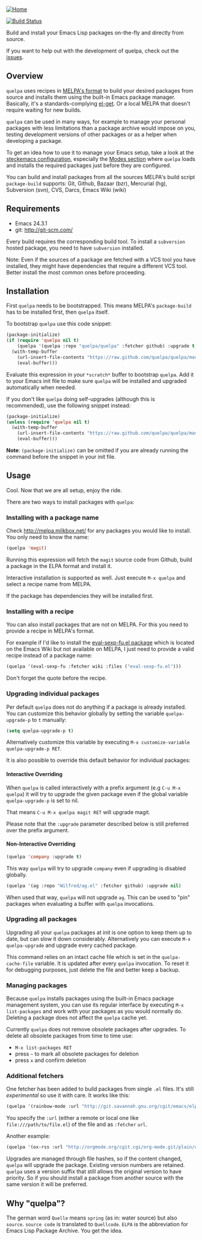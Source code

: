 [![Home](https://raw.github.com/quelpa/quelpa/master/logo/quelpa-logo-h128.png)](https://github.com/quelpa/quelpa)

[![Build Status](https://travis-ci.org/quelpa/quelpa.svg?branch=master)](https://travis-ci.org/quelpa/quelpa)

Build and install your Emacs Lisp packages on-the-fly and directly from source.

If you want to help out with the development of quelpa, check out the [issues](https://github.com/quelpa/quelpa/issues).

## Overview

`quelpa` uses recipes in [MELPA's format](https://github.com/milkypostman/melpa#recipe-format) to build your desired packages from source and installs them using the built-in Emacs package manager. Basically, it's a standards-complying [el-get](https://github.com/dimitri/el-get). Or a local MELPA that doesn't require waiting for new builds.

`quelpa` can be used in many ways, for example to manage your personal packages with less limitations than a package archive would impose on you, testing development versions of other packages or as a helper when developing a package.

To get an idea how to use it to manage your Emacs setup, take a look at the [steckemacs configuration](http://steckerhalter.co.vu/steckemacs.html), especially the [Modes section](http://steckerhalter.co.vu/steckemacs.html#sec-2-10) where `quelpa` loads and installs the required packages just before they are configured.

You can build and install packages from all the sources MELPA's build script `package-build` supports: Git, Github, Bazaar (bzr), Mercurial (hg), Subversion (svn), CVS, Darcs, Emacs Wiki (wiki)

## Requirements

-   Emacs 24.3.1
-   git: <http://git-scm.com/>

Every build requires the corresponding build tool. To install a `subversion` hosted package, you need to have `subversion` installed.

Note: Even if the sources of a package are fetched with a VCS tool you have installed, they might have dependencies that require a different VCS tool. Better install the most common ones before proceeding.

## Installation

First `quelpa` needs to be bootstrapped. This means MELPA's `package-build` has to be installed first, then `quelpa` itself.

To bootstrap `quelpa` use this code snippet:

```cl
(package-initialize)
(if (require 'quelpa nil t)
    (quelpa '(quelpa :repo "quelpa/quelpa" :fetcher github) :upgrade t)
  (with-temp-buffer
    (url-insert-file-contents "https://raw.github.com/quelpa/quelpa/master/bootstrap.el")
    (eval-buffer)))
```

Evaluate this expression in your `*scratch*` buffer to bootstrap `quelpa`. Add it to your Emacs init file to make sure `quelpa` will be installed and upgraded automatically when needed.

If you don't like `quelpa` doing self-upgrades (although this is recommended), use the following snippet instead:

```cl
(package-initialize)
(unless (require 'quelpa nil t)
  (with-temp-buffer
    (url-insert-file-contents "https://raw.github.com/quelpa/quelpa/master/bootstrap.el")
    (eval-buffer)))
```

**Note**: `(package-initialize)` can be omitted if you are already running the command before the snippet in your init file.

## Usage

Cool. Now that we are all setup, enjoy the ride.

There are two ways to install packages with `quelpa`:

### Installing with a package name

Check <http://melpa.milkbox.net/> for any packages you would like to install. You only need to know the name:

```cl
(quelpa 'magit)
```

Running this expression will fetch the `magit` source code from Github, build a package in the ELPA format and install it.

Interactive installation is supported as well. Just execute `M-x quelpa` and select a recipe name from MELPA.

If the package has dependencies they will be installed first.

### Installing with a recipe

You can also install packages that are not on MELPA. For this you need to provide a recipe in MELPA's format.

For example if I'd like to install the [eval-sexp-fu.el package](http://www.emacswiki.org/emacs/eval-sexp-fu.el) which is located on the Emacs Wiki but not available on MELPA, I just need to provide a valid recipe instead of a package name:

```cl
(quelpa '(eval-sexp-fu :fetcher wiki :files ("eval-sexp-fu.el")))
```

Don't forget the quote before the recipe.

### Upgrading individual packages

Per default `quelpa` does not do anything if a package is already installed. You can customize this behavior globally by setting the variable `quelpa-upgrade-p` to `t` manually:

```cl
(setq quelpa-upgrade-p t)
```

Alternatively customize this variable by executing `M-x customize-variable quelpa-upgrade-p RET`.

It is also possible to override this default behavior for individual packages:

#### Interactive Overriding

When `quelpa` is called interactively with a prefix argument (e.g `C-u M-x quelpa`) it will try to upgrade the given package even if the global variable `quelpa-upgrade-p` is set to nil.

That means `C-u M-x quelpa magit RET` will upgrade magit.

Please note that the `:upgrade` parameter described below is still preferred over the prefix argument.

#### Non-Interactive Overriding

```cl
(quelpa 'company :upgrade t)
```

This way `quelpa` will try to upgrade `company` even if upgrading is disabled globally.

```cl
(quelpa '(ag :repo "Wilfred/ag.el" :fetcher github) :upgrade nil)
```

When used that way, `quelpa` will not upgrade `ag`. This can be used to "pin" packages when evaluating a buffer with `quelpa` invocations.

### Upgrading all packages

Upgrading all your `quelpa` packages at init is one option to keep them up to date, but can slow it down considerably. Alternatively you can execute `M-x quelpa-upgrade` and upgrade every cached package.

This command relies on an intact cache file which is set in the `quelpa-cache-file` variable. It is updated after every `quelpa` invocation. To reset it for debugging purposes, just delete the file and better keep a backup.

### Managing packages

Because `quelpa` installs packages using the built-in Emacs package management system, you can use its regular interface by executing `M-x list-packages` and work with your packages as you would normally do. Deleting a package does not affect the `quelpa` cache yet.

Currently `quelpa` does not remove obsolete packages after upgrades. To delete all obsolete packages from time to time use: 

-   `M-x list-packages RET`
-   press  `~` to mark all obsolete packages for deletion
-   press `x` and confirm deletion

### Additional fetchers

One fetcher has been added to build packages from single `.el` files. It's still *experimental* so use it with care. It works like this:

```cl
(quelpa '(rainbow-mode :url "http://git.savannah.gnu.org/cgit/emacs/elpa.git/plain/packages/rainbow-mode/rainbow-mode.el" :fetcher url))
```

You specify the `:url` (either a remote or local one like `file:///path/to/file.el`) of the file and as `:fetcher` `url`.

Another example:


```cl
(quelpa '(ox-rss :url "http://orgmode.org/cgit.cgi/org-mode.git/plain/contrib/lisp/ox-rss.el" :fetcher url))

```

Upgrades are managed through file hashes, so if the content changed, `quelpa` will upgrade the package. Existing version numbers are retained. `quelpa` uses a version suffix that still allows the original version to have priority. So if you should install a package from another source with the same version it will be preferred.

## Why "quelpa"?

The german word `Quelle` means `spring` (as in: water source) but also `source`. `source code` is translated to `Quellcode`. `ELPA` is the abbreviation for Emacs Lisp Package Archive. You get the idea.
